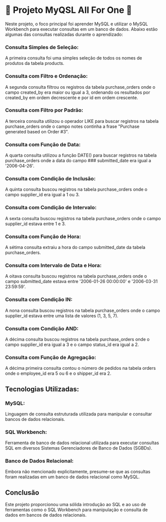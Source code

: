 # :construction: Projeto MyQSL All For One :construction:
Neste projeto, o foco principal foi aprender MySQL e utilizar o MySQL Workbench para executar consultas em um banco de dados. Abaixo estão algumas das consultas realizadas durante o aprendizado:

### Consulta Simples de Seleção: 
A primeira consulta foi uma simples seleção de todos os nomes de produtos da tabela products.

### Consulta com Filtro e Ordenação: 
A segunda consulta filtrou os registros da tabela purchase_orders onde o campo created_by era maior ou igual a 3, ordenando os resultados por created_by em ordem decrescente e por id em ordem crescente.

### Consulta com Filtro por Padrão: 
A terceira consulta utilizou o operador LIKE para buscar registros na tabela purchase_orders onde o campo notes continha a frase "Purchase generated based on Order #3".

### Consulta com Função de Data: 
A quarta consulta utilizou a função DATE() para buscar registros na tabela purchase_orders onde a data do campo ### submitted_date era igual a '2006-04-26'.

### Consulta com Condição de Inclusão: 
A quinta consulta buscou registros na tabela purchase_orders onde o campo supplier_id era igual a 1 ou 3.

### Consulta com Condição de Intervalo: 
A sexta consulta buscou registros na tabela purchase_orders onde o campo supplier_id estava entre 1 e 3.

### Consulta com Função de Hora: 
A sétima consulta extraiu a hora do campo submitted_date da tabela purchase_orders.

### Consulta com Intervalo de Data e Hora: 
A oitava consulta buscou registros na tabela purchase_orders onde o campo submitted_date estava entre '2006-01-26 00:00:00' e '2006-03-31 23:59:59'.

### Consulta com Condição IN: 
A nona consulta buscou registros na tabela purchase_orders onde o campo supplier_id estava entre uma lista de valores (1, 3, 5, 7).

### Consulta com Condição AND: 
A décima consulta buscou registros na tabela purchase_orders onde o campo supplier_id era igual a 3 e o campo status_id era igual a 2.

### Consulta com Função de Agregação: 
A décima primeira consulta contou o número de pedidos na tabela orders onde o employee_id era 5 ou 6 e o shipper_id era 2.

## Tecnologias Utilizadas:
### MySQL: 
Linguagem de consulta estruturada utilizada para manipular e consultar bancos de dados relacionais.

### SQL Workbench: 
Ferramenta de banco de dados relacional utilizada para executar consultas SQL em diversos Sistemas Gerenciadores de Banco de Dados (SGBDs).

### Banco de Dados Relacional: 
Embora não mencionado explicitamente, presume-se que as consultas foram realizadas em um banco de dados relacional como MySQL.

## Conclusão
Este projeto proporcionou uma sólida introdução ao SQL e ao uso de ferramentas como o SQL Workbench para manipulação e consulta de dados em bancos de dados relacionais.